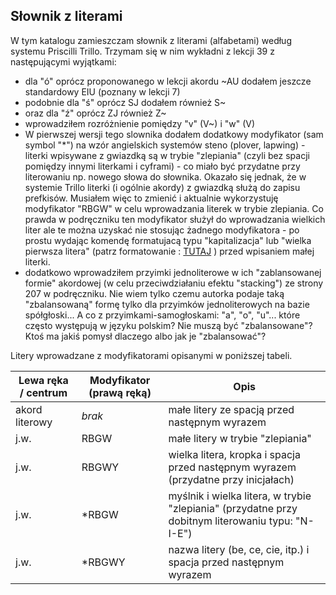 ## Słownik z literami

W tym katalogu zamieszczam słownik z literami (alfabetami) według systemu Priscilli Trillo. Trzymam się w nim wykładni z lekcji 39 z następującymi wyjątkami:
* dla "ó" oprócz proponowanego w lekcji akordu ~AU dodałem jeszcze standardowy EIU (poznany w lekcji 7)
* podobnie dla "ś" oprócz SJ dodałem również S~
* oraz dla "ź" oprócz ZJ również Z~
* wprowadziłem rozróżnienie pomiędzy "v" (V~) i "w" (V)
* W pierwszej wersji tego slownika dodałem dodatkowy modyfikator (sam symbol "*") na wzór angielskich systemów steno (plover, lapwing) - literki wpisywane z gwiazdką są w trybie "zlepiania" (czyli bez spacji pomiędzy innymi literkami i cyframi) - co miało być przydatne przy literowaniu np. nowego słowa do słownika. Okazało się jednak, że w systemie Trillo literki (i ogólnie akordy) z gwiazdką służą do zapisu prefkisów. Musiałem więc to zmienić i aktualnie wykorzystuję modyfikator "RBGW" w celu wprowadzania literek w trybie zlepiania. Co prawda w podręczniku ten modyfikator służył do wprowadzania wielkich liter ale te można uzyskać nie stosując żadnego modyfikatora - po prostu wydając komendę formatujacą typu "kapitalizacja" lub "wielka pierwsza litera" (patrz formatowanie : [TUTAJ](https://github.com/Jamers303/Steno_PL/tree/main/Trillo_PunctFormSpeak_PL) ) przed wpisaniem małej literki.
* dodatkowo wprowadziłem przyimki jednoliterowe w ich "zablansowanej formie" akordowej (w celu przeciwdziałaniu efektu "stacking") ze strony 207 w podręczniku. Nie wiem tylko czemu autorka podaje taką "zbalansowaną" formę tylko dla przyimków jednoliterowych na bazie spółgłoski... A co z przyimkami-samogłoskami: "a", "o", "u"... które często występują w języku polskim? Nie muszą być "zbalansowane"? Ktoś ma jakiś pomysł dlaczego albo jak je "zbalansować"?

Litery wprowadzane z modyfikatorami opisanymi w poniższej tabeli.

|   Lewa ręka / centrum |  Modyfikator (prawą ręką)  |    Opis   |
|-----------------------|----------------------------|-----------|
|  akord literowy       |    _brak_                  | małe litery ze spacją przed następnym wyrazem |
|     j.w.              | RBGW                       | małe litery w trybie "zlepiania" |
|     j.w.              | RBGWY                      | wielka litera, kropka i spacja przed następnym wyrazem (przydatne przy inicjałach) |
|     j.w.              | *RBGW                      | myślnik i wielka litera, w trybie "zlepiania" (przydatne przy dobitnym literowaniu typu: "N-I-E") |
|     j.w.              | *RBGWY                     | nazwa litery (be, ce, cie, itp.) i spacja przed następnym wyrazem  |
